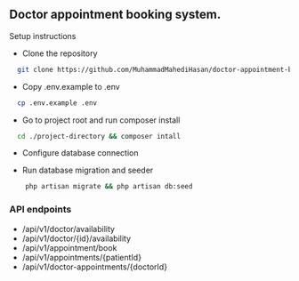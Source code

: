 
## Doctor appointment booking system.

Setup instructions

- Clone the repository
```bash
  git clone https://github.com/MuhammadMahediHasan/doctor-appointment-booking-system.git
```
- Copy .env.example to .env
```bash
  cp .env.example .env 
```
- Go to project root and run composer install
```bash
  cd ./project-directory && composer intall
```
- Configure database connection

- Run database migration and seeder
```bash
    php artisan migrate && php artisan db:seed
```

### API endpoints
- /api/v1/doctor/availability
- /api/v1/doctor/{id}/availability
- /api/v1/appointment/book
- /api/v1/appointments/{patientId}
- /api/v1/doctor-appointments/{doctorId}
